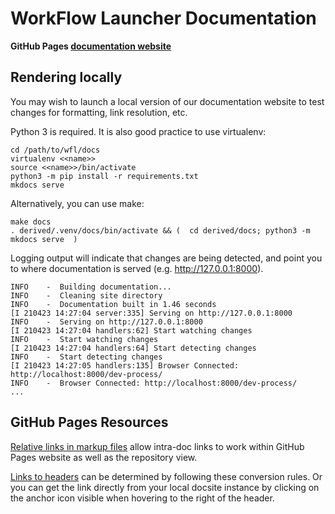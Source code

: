 # WorkFlow Launcher Documentation

**GitHub Pages [documentation website](https://broadinstitute.github.io/wfl)**

## Rendering locally

You may wish to launch a local version of our documentation website
to test changes for formatting, link resolution, etc.

Python 3 is required. It is also good practice to use virtualenv:
```
cd /path/to/wfl/docs
virtualenv <<name>>
source <<name>>/bin/activate
python3 -m pip install -r requirements.txt
mkdocs serve
```

Alternatively, you can use make:
```
make docs
. derived/.venv/docs/bin/activate && (  cd derived/docs; python3 -m mkdocs serve  )
```

Logging output will indicate that changes are being detected,
and point you to where documentation is served (e.g. http://127.0.0.1:8000).
```
INFO    -  Building documentation... 
INFO    -  Cleaning site directory 
INFO    -  Documentation built in 1.46 seconds
[I 210423 14:27:04 server:335] Serving on http://127.0.0.1:8000
INFO    -  Serving on http://127.0.0.1:8000
[I 210423 14:27:04 handlers:62] Start watching changes
INFO    -  Start watching changes
[I 210423 14:27:04 handlers:64] Start detecting changes
INFO    -  Start detecting changes
[I 210423 14:27:05 handlers:135] Browser Connected: http://localhost:8000/dev-process/
INFO    -  Browser Connected: http://localhost:8000/dev-process/
...
```

## GitHub Pages Resources
[Relative links in markup files](https://github.blog/2013-01-31-relative-links-in-markup-files/)
allow intra-doc links to work within GitHub Pages website as well as the
repository view.

[Links to headers](https://stackoverflow.com/questions/27981247/github-markdown-same-page-link)
can be determined by following these conversion rules.
Or you can get the link directly from your local docsite instance
by clicking on the anchor icon visible when hovering to the right of the header.
